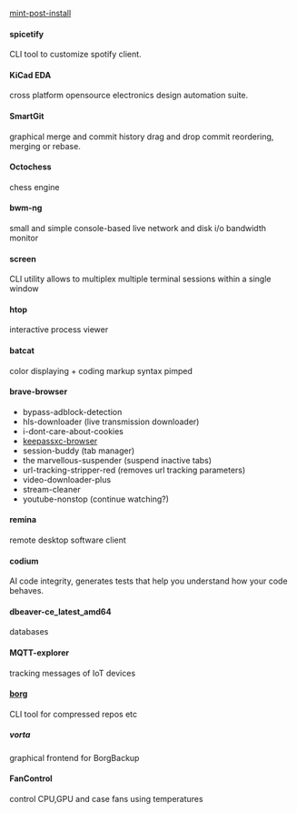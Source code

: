 [mint-post-install](https://github.com/AlessandroPerazzetta/mint-post-install)

#### spicetify
CLI tool to customize spotify client.

#### KiCad EDA
cross platform opensource electronics design automation suite.

#### SmartGit
graphical merge and commit history
drag and drop commit reordering, merging or rebase.

#### Octochess
chess engine 

#### bwm-ng
small and simple console-based live network and disk i/o bandwidth monitor

#### screen
CLI utility allows to multiplex multiple terminal sessions within a single window 

#### htop
interactive process viewer

#### batcat
color displaying + coding markup syntax pimped

#### brave-browser
- bypass-adblock-detection
- hls-downloader (live transmission downloader)
- i-dont-care-about-cookies
- [keepassxc-browser](https://keepassxc.org/docs/KeePassXC_GettingStarted)
- session-buddy (tab manager)
- the marvellous-suspender (suspend inactive tabs)
- url-tracking-stripper-red (removes url tracking parameters)
- video-downloader-plus 
- stream-cleaner
- youtube-nonstop (continue watching?)

#### remina
remote desktop software client

#### codium
AI code integrity, generates tests that help you understand how your code behaves.

#### dbeaver-ce_latest_amd64
databases

#### MQTT-explorer
tracking messages of IoT devices

#### [borg](https://www.borgbackup.org/demo.html)
CLI tool for compressed repos etc

##### vorta
graphical frontend for BorgBackup

#### FanControl
control CPU,GPU and case fans using temperatures




